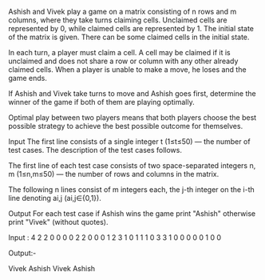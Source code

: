 Ashish and Vivek play a game on a matrix consisting of n rows and m columns, where they take turns claiming cells. Unclaimed cells are represented by 0, while claimed cells are represented by 1. The initial state of the matrix is given. There can be some claimed cells in the initial state.

In each turn, a player must claim a cell. A cell may be claimed if it is unclaimed and does not share a row or column with any other already claimed cells. When a player is unable to make a move, he loses and the game ends.

If Ashish and Vivek take turns to move and Ashish goes first, determine the winner of the game if both of them are playing optimally.

Optimal play between two players means that both players choose the best possible strategy to achieve the best possible outcome for themselves.

Input
The first line consists of a single integer t (1≤t≤50) — the number of test cases. The description of the test cases follows.

The first line of each test case consists of two space-separated integers n, m (1≤n,m≤50) — the number of rows and columns in the matrix.

The following n lines consist of m integers each, the j-th integer on the i-th line denoting ai,j (ai,j∈{0,1}).

Output
For each test case if Ashish wins the game print "Ashish" otherwise print "Vivek" (without quotes).

Input :
4
2 2
0 0 
0 0
2 2
0 0
0 1
2 3
1 0 1
1 1 0
3 3
1 0 0
0 0 0
1 0 0


Output:-

Vivek
Ashish
Vivek
Ashish
